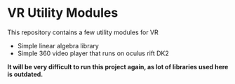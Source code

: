 # VR Utility Modules
This repository contains a few utility modules for VR
* Simple linear algebra library
* Simple 360 video player that runs on oculus rift DK2

**It will be very difficult to run this project again, as lot of libraries used here is outdated.**
